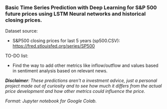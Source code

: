 ### Basic Time Series Prediction with Deep Learning for S&P 500 future prices using LSTM Neural networks and historical closing prices.

Dataset source:
- S&P500 closing prices for last 5 years (sp500.CSV): https://fred.stlouisfed.org/series/SP500

TO-DO list: 
- Find the way to add other metrics like inflow/outflow and values based in sentiment analysis based on relevant news.

***Disclaimer**: These predictions aren't a investment advice, just a personal project made out of curiosity and to see how much it differs from the actual price development and how other metrics could influence the price.*

*Format: Jupyter notebook for Google Colab.*
  
